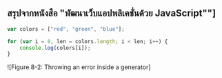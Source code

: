 ## สรุปจากหนังสือ  "พัฒนาเว็บแอปพลิเคชั่นด้วย JavaScript""]

```js
var colors = ["red", "green", "blue"];

for (var i = 0, len = colors.length; i < len; i++) {
    console.log(colors[i]);
}
```

![Figure 8-2: Throwing an error inside a generator]
